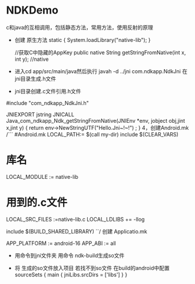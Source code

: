 # NDKDemo


c和java的互相调用，包括静态方法，常用方法，使用反射的原理



+ 创建 原生方法
    static {
        System.loadLibrary("native-lib");
    }

    //获取C中隐藏的AppKey
    public native String getStringFromNative(int x, int y); //native




+ 进入cd app/src/main/java然后执行
  javah -d ../jni com.ndkapp.NdkJni
在jni目录生成.h文件

+ jni目录创建.c文件引用.h文件

#include "com_ndkapp_NdkJni.h"


JNIEXPORT jstring JNICALL Java_com_ndkapp_Ndk_getStringFromNative(JNIEnv *env, jobject obj,jint x,jint y)
 {
 return env->NewStringUTF("Hello.Jni~!~!") ;
}
4，创建Android.mk
/```
#Android.mk
LOCAL_PATH:= $(call my-dir)
include $(CLEAR_VARS)
# 库名
LOCAL_MODULE := native-lib
# 用到的.c文件
LOCAL_SRC_FILES :=native-lib.c
LOCAL_LDLIBS += -llog

include $(BUILD_SHARED_LIBRARY)
``/
创建 Applicatio.mk

APP_PLATFORM := android-16
APP_ABI := all
+ 用命令到jni文件夹 用命令   ndk-build生成so文件

+ 将 生成的so文件放入项目
若找不到so文件 在build的android中配置
 sourceSets {
        main {
            jniLibs.srcDirs = ['libs']
        }
    }



